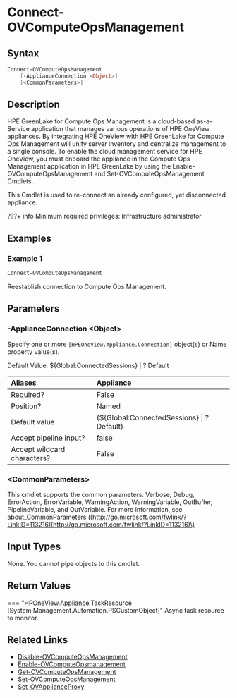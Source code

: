 ﻿---
description: Reestablish appliance connection to Compute Ops Management.
---

# Connect-OVComputeOpsManagement

## Syntax

```powershell
Connect-OVComputeOpsManagement
    [-ApplianceConnection <Object>]
    [<CommonParameters>]
```

## Description

HPE GreenLake for Compute Ops Management is a cloud-based as-a-Service application that manages various operations of HPE OneView appliances.  By integrating HPE OneView with HPE GreenLake for Compute Ops Management will unify server inventory and centralize management to a single console.  To enable the cloud management service for HPE OneView, you must onboard the appliance in the Compute Ops Management application in HPE GreenLake by using the Enable-OVComputeOpsManagement and Set-OVComputeOpsManagement Cmdlets.

This Cmdlet is used to re-connect an already configured, yet disconnected appliance.

???+ info
    Minimum required privileges: Infrastructure administrator

## Examples

###  Example 1 

```powershell
Connect-OVComputeOpsManagement

```

Reestablish connection to Compute Ops Management.

## Parameters

### -ApplianceConnection &lt;Object&gt;

Specify one or more `[HPEOneView.Appliance.Connection]` object(s) or Name property value(s).

Default Value: ${Global:ConnectedSessions} | ? Default

| Aliases | Appliance |
| :--- | :--- |
| Required? | False |
| Position? | Named |
| Default value | (${Global:ConnectedSessions} &vert; ? Default) |
| Accept pipeline input? | false |
| Accept wildcard characters? | False |

### &lt;CommonParameters&gt;

This cmdlet supports the common parameters: Verbose, Debug, ErrorAction, ErrorVariable, WarningAction, WarningVariable, OutBuffer, PipelineVariable, and OutVariable. For more information, see about\_CommonParameters \([http://go.microsoft.com/fwlink/?LinkID=113216](http://go.microsoft.com/fwlink/?LinkID=113216)\)

## Input Types

None.  You cannot pipe objects to this cmdlet.


## Return Values

=== "HPOneView.Appliance.TaskResource [System.Management.Automation.PSCustomObject]"
    Async task resource to monitor.
    

## Related Links

* [Disable-OVComputeOpsManagement](disable-ovcomputeopsmanagement.md)
* [Enable-OVComputeOpsmanagement](enable-ovcomputeopsmanagement.md)
* [Get-OVComputeOpsManagement](get-ovcomputeopsmanagement.md)
* [Set-OVComputeOpsManagement](set-ovcomputeopsmanagement.md)
* [Set-OVApplianceProxy](set-ovapplianceproxy.md)
